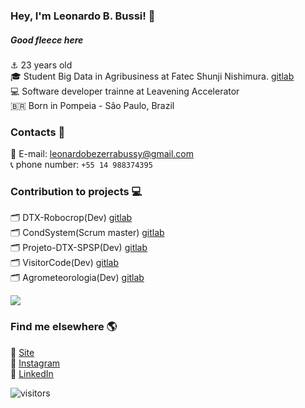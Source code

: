 ### Hey, I'm Leonardo B. Bussi! 🖖


##### Good fleece here

⚓️ 23 years old <br>
🎓 Student Big Data in Agribusiness at Fatec Shunji Nishimura. [gitlab](https://gitlab.com/bdag/) <br>
💻 Software developer trainne at Leavening Accelerator <br>
🇧🇷 Born in Pompeia - São Paulo, Brazil <br>

### Contacts 📱

📨 E-mail: leonardobezerrabussy@gmail.com <br>
📞 phone number: ` +55 14 988374395 ` <br>

### Contribution to projects 💻

🗂 DTX-Robocrop(Dev) [gitlab](https://gitlab.com/dtx-robocrop) <br>
🗂 CondSystem(Scrum master) [gitlab](https://gitlab.com/bdag/condsystem) <br>
🗂 Projeto-DTX-SPSP(Dev) [gitlab](https://gitlab.com/BDAg/Projeto-DTX-SPSP) <br>
🗂 VisitorCode(Dev) [gitlab](https://gitlab.com/BDAg/qrcodevisits) <br>
🗂 Agrometeorologia(Dev) [gitlab](https://gitlab.com/BDAg/Agrometeorologia) <br>


  <img align="center" src="https://github-readme-stats.anuraghazra1.vercel.app/api/top-langs/?username=leonardobussi&layout=compact&theme=dracula" />


### Find me elsewhere 🌎

🚀 [Site](https://leonardobussi.github.io) <br>
📸 [Instagram](https://instagram.com/bussi_leo) <br>
💼 [LinkedIn](https://www.linkedin.com/in/leonardobbussi/) <br>


![visitors](https://visitor-badge.laobi.icu/badge?page_id=leonardobussi.leonardobussi)
